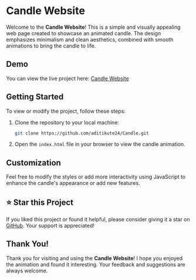 # Candle Website

Welcome to the **Candle Website**! This is a simple and visually appealing web page created to showcase an animated candle. The design emphasizes minimalism and clean aesthetics, combined with smooth animations to bring the candle to life.

## Demo

You can view the live project here: [Candle Website](https://aditikute24.github.io/Candle/)

## Getting Started

To view or modify the project, follow these steps:

1. Clone the repository to your local machine:
    ```bash
    git clone https://github.com/aditikute24/Candle.git
    ```

2. Open the `index.html` file in your browser to view the candle animation.

## Customization

Feel free to modify the styles or add more interactivity using JavaScript to enhance the candle's appearance or add new features.

## ⭐ Star this Project

If you liked this project or found it helpful, please consider giving it a star on [GitHub](https://github.com/aditikute24/Candle). Your support is appreciated!


## Thank You!

Thank you for visiting and using the **Candle Website**! I hope you enjoyed the animation and found it interesting. Your feedback and suggestions are always welcome.


